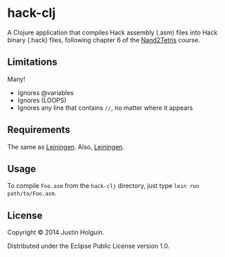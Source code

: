 # hack-clj

A Clojure application that compiles Hack assembly (.asm) files into Hack
binary (.hack) files, following chapter 6 of the [Nand2Tetris](http://www.nand2tetris.org)
course.

## Limitations

Many!

* Ignores @variables
* Ignores (LOOPS)
* Ignores any line that contains `//`, no matter where it appears

## Requirements

The same as [Leiningen](http://leiningen.org). Also, [Leiningen](http://leiningen.org).

## Usage

To compile `Foo.asm` from the `hack-clj` directory, just type `lein run path/to/Foo.asm`. 

## License

Copyright © 2014 Justin Holguin.

Distributed under the Eclipse Public License version 1.0.
